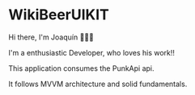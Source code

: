 # WikiBeerUIKIT

Hi there, I'm Joaquín 🙋🏻‍♂️

I'm a enthusiastic Developer, who loves his work!!

This application consumes the PunkApi api.

It follows MVVM architecture and solid fundamentals.

<br />
